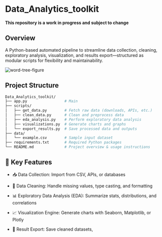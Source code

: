 # Data_Analytics_toolkit

**This repository is a work in progress and subject to change**

## Overview
A Python-based automated pipeline to streamline data collection, cleaning, exploratory analysis, visualization, and results export—structured as modular scripts for flexibility and maintainability.


![word-tree-figure](https://github.com/user-attachments/assets/0490e561-c4bb-479f-aea0-aa6b53121c0e)


## Project Structure

```bash
Data_Analytics_toolkit/
├── app.py                 # Main 
├── scripts/
│   ├── get_data.py        # Fetch raw data (downloads, APIs, etc.)
│   ├── clean_data.py      # Clean and preprocess data
│   ├── eda_analysis.py    # Perform exploratory data analysis
│   ├── visualizations.py  # Generate charts and graphs
│   └── export_results.py  # Save processed data and outputs
├── data/
│   └── example.csv        # Sample input dataset
├── requirements.txt       # Required Python packages
└── README.md              # Project overview & usage instructions

```

## 🚀 Key Features

-    📥 Data Collection: Import from CSV, APIs, or databases

-    🧹 Data Cleaning: Handle missing values, type casting, and formatting

-    📊 Exploratory Data Analysis (EDA): Summarize stats, distributions, and correlations

-   📈 Visualization Engine: Generate charts with Seaborn, Matplotlib, or Plotly

-    💾 Result Export: Save cleaned datasets, 
